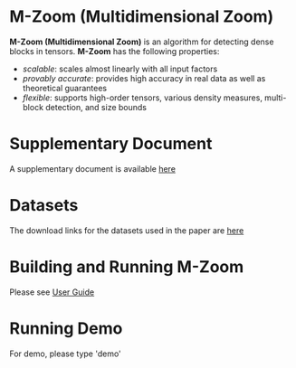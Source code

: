 M-Zoom (Multidimensional Zoom)
========================
**M-Zoom (Multidimensional Zoom)** is an algorithm for detecting dense blocks in tensors.
**M-Zoom** has the following properties:
 * *scalable*: scales almost linearly with all input factors
 * *provably accurate*: provides high accuracy in real data as well as theoretical guarantees
 * *flexible*: supports high-order tensors, various density measures, multi-block detection, and size bounds

Supplementary Document
========================
A supplementary document is available [here](http://www.cs.cmu.edu/~kijungs/mzoom/)

Datasets
========================
The download links for the datasets used in the paper are [here](http://www.cs.cmu.edu/~kijungs/mzoom/)

Building and Running M-Zoom
========================
Please see [User Guide](user_guide.pdf)

Running Demo
========================
For demo, please type 'demo'
